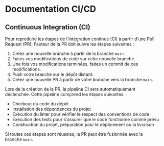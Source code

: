 # Documentation CI/CD

## Continuous Integration (CI)

Pour reproduire les étapes de l'intégration continue (CI) à partir d'une Pull Request (PR), l'auteur de la PR doit suivre les étapes suivantes :

1. Créez une nouvelle branche à partir de la branche `main`.
2. Faites vos modifications de code sur cette nouvelle branche.
3. Une fois vos modifications terminées, faites un commit de ces modifications.
4. Push votre branche sur le dépôt distant.
5. Créez une nouvelle PR à partir de votre branche vers la branche `main`.

Lors de la création de la PR, la pipeline CI sera automatiquement déclenchée. Cette pipeline comprend les étapes suivantes :

- Checkout du code du dépôt
- Installation des dépendances du projet
- Exécution du linter pour vérifier le respect des conventions de code
- Exécution des tests pour s'assurer que le code fonctionne comme prévu
- Construction du projet, préparation pour le déploiement ou la livraison

Si toutes ces étapes sont réussies, la PR peut être fusionnée avec la branche `main`.
